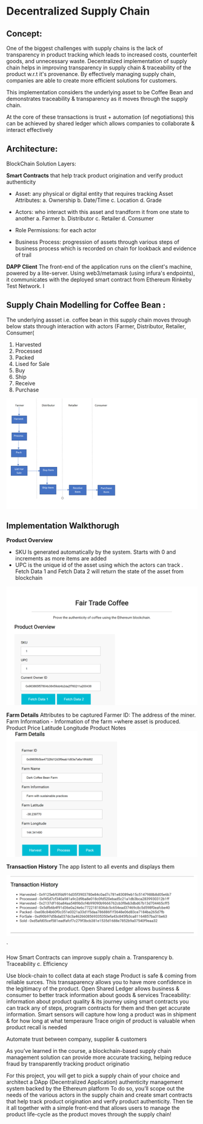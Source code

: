 # Decentralized Supply Chain

## Concept:

One of the biggest challenges with supply chains is the lack of transparency in product tracking which leads to increased costs, counterfeit goods, and unnecessary waste. Decentralized implementation of supply chain helps in improving transparency in supply chain & traceability of the product w.r.t it's provenance. By effectively managing supply chain, companies are able to create more efficient solutions for customers.

This implementation considers the underlying asset to be Coffee Bean and demonstrates traceability & transparency as it moves through the supply chain.

At the core of these transactions is trust + automation  (of negotiations) this can be achieved by shared ledger which allows companies to collaborate & interact effectively

## Architecture:

BlockChain Solution Layers:

**Smart Contracts** that help track product origination and verify product authenticity

-  Asset: any physical or digital entity that requires tracking
	Asset Attributes:
		a. Ownership
		b. Date/Time
		c. Location
		d. Grade
	
- Actors: who interact with this asset and trandform it from one state to another
	a. Farmer
	b. Distributor
	c. Retailer
	d. Consumer

- Role Permissions: for each actor

- Business Process:
progression of assets through various steps of business process which is recorded on chain for lookback and evidence of trail

**DAPP Client** The front-end of the application runs on the client's machine, powered by a lite-server. Using web3/metamask (using infura's endpoints), it communicates with the deployed smart contract from Ethereum Rinkeby Test Network. I



## Supply Chain Modelling for Coffee Bean : 

The underlying assset i.e. coffee bean in this supply chain moves through below stats through interaction with actors (Farmer, Distributor, Retailer, Consumer( 

1. Harvested
2. Processed
3. Packed
4. Lised for Sale
5. Buy
6. Ship
7. Receive
8. Purchase

![Screenshot](Images/Activity_Digram.png)

## Implementation Walkthorugh ##

**Product Overview**
- SKU Is generated automatically by the system. Starts with 0 and increments as more items are added
- UPC is the unique id of the asset using which the  actors can track . Fetch Data 1 and Fetch Data 2 will return the state of the asset from blockchain

![Screenshot](Images/Product_Overview.png)

**Farm Details**
Attributes to be captured
Farmer ID: The address of the miner. 
Farm Information - Information of the farm =where asset is produced.
Product Price
Latitude
Longitude
Product Notes
![Screenshot](Images/Farm_Details1.png)


**Transaction History**
The app listent to all events and displays them

![Screenshot](Images/Txn_History.png)

`

How Smart Contracts can improve supply chain
a. Transparency
b. Traceability
c. Efficiency

Use block-chain to collect data at each stage
Product is safe & coming from reliable surces. 
This transaparency allows you to have more confidence in the legitimacy of the product.
Open Shared Ledger allows business & consumer to better track information about goods & services
Traceability: information about product quality & its journey
using smart contracts you can track any of steps, program contracts for them and then get accurate information.
Smart sensors will capture how long a product was in shipment & for how long at what temperaure
Trace origin of product is valuable when product recall is needed





Automate trust between company, supplier & customers




	





As you’ve learned in the course, a blockchain-based supply chain management solution can provide more accurate tracking, helping reduce fraud by transparently tracking product originatio

For this project, you will get to pick a supply chain of your choice and architect a DApp (Decentralized Application) authenticity management system backed by the Ethereum platform
To do so, you’ll scope out the needs of the various actors in the supply chain and create smart contracts that help track product origination and verify product authenticity. Then tie it all together with a simple front-end that allows users to manage the product life-cycle as the product moves through the supply chain!













